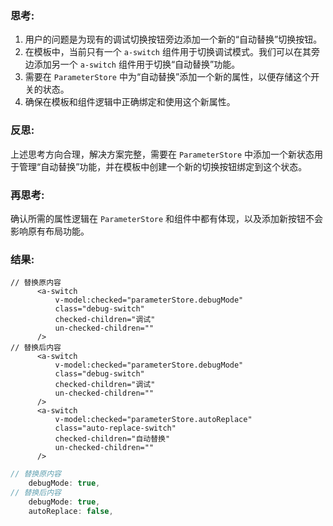 ### 思考:
1. 用户的问题是为现有的调试切换按钮旁边添加一个新的“自动替换”切换按钮。
2. 在模板中，当前只有一个 `a-switch` 组件用于切换调试模式。我们可以在其旁边添加另一个 `a-switch` 组件用于切换“自动替换”功能。
3. 需要在 `ParameterStore` 中为“自动替换”添加一个新的属性，以便存储这个开关的状态。
4. 确保在模板和组件逻辑中正确绑定和使用这个新属性。

### 反思:
上述思考方向合理，解决方案完整，需要在 `ParameterStore` 中添加一个新状态用于管理“自动替换”功能，并在模板中创建一个新的切换按钮绑定到这个状态。

### 再思考:
确认所需的属性逻辑在 `ParameterStore` 和组件中都有体现，以及添加新按钮不会影响原有布局功能。

### 结果:
```vue:/Users/weibo/Desktop/myproject/mycodegpt/frontend/src/components/chat/ChatContainer.vue
// 替换原内容
      <a-switch
          v-model:checked="parameterStore.debugMode"
          class="debug-switch"
          checked-children="调试"
          un-checked-children=""
      />
// 替换后内容
      <a-switch
          v-model:checked="parameterStore.debugMode"
          class="debug-switch"
          checked-children="调试"
          un-checked-children=""
      />
      <a-switch
          v-model:checked="parameterStore.autoReplace"
          class="auto-replace-switch"
          checked-children="自动替换"
          un-checked-children=""
      />
```

```js:/Users/weibo/Desktop/myproject/mycodegpt/frontend/src/store/ParameterStore.js
// 替换原内容
    debugMode: true,
// 替换后内容
    debugMode: true,
    autoReplace: false,
```
